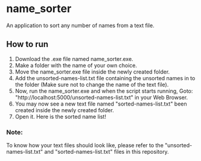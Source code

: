 # name_sorter
An application to sort any number of names from a text file.

## How to run
1. Download the .exe file named name_sorter.exe.
2. Make a folder with the name of your own choice.
3. Move the name_sorter.exe file inside the newly created folder.
4. Add the unsorted-names-list.txt file containing the unsorted names in to the folder (Make sure not to change the name of the text file).
5. Now, run the name_sorter.exe and when the script starts running, Goto: "http://localhost:5000/unsorted-names-list.txt" in your Web Browser.
6. You may now see a new text file named "sorted-names-list.txt" been created inside the newly created folder.
7. Open it. Here is the sorted name list!

### Note:
To know how your text files should look like, please refer to the "unsorted-names-list.txt" and "sorted-names-list.txt" files in this repository.
